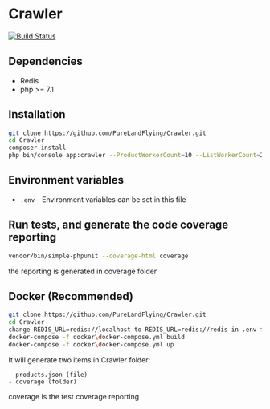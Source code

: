 # Crawler

[![Build Status](https://travis-ci.org/PureLandFlying/Crawler.svg?branch=master)](https://travis-ci.org/PureLandFlying/Crawler)

## Dependencies
- Redis
- php >= 7.1

## Installation
```bash
git clone https://github.com/PureLandFlying/Crawler.git
cd Crawler
composer install
php bin/console app:crawler --ProductWorkerCount=10 --ListWorkerCount=2 --ListPageCount=1 --ProductCount=100
```

## Environment variables
- <code>.env</code> - Environment variables can be set in this file

## Run tests, and generate the code coverage reporting
```bash
vendor/bin/simple-phpunit --coverage-html coverage
```
the reporting is generated in coverage folder

## Docker (Recommended)
~~~bash
git clone https://github.com/PureLandFlying/Crawler.git
cd Crawler
change REDIS_URL=redis://localhost to REDIS_URL=redis://redis in .env file
docker-compose -f docker\docker-compose.yml build
docker-compose -f docker\docker-compose.yml up
~~~
It will generate two items in Crawler folder:
~~~
- products.json (file)
- coverage (folder)
~~~
coverage is the test coverage reporting